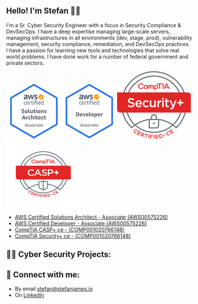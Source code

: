 ## Hello! I'm Stefan 👋🏼

I'm a Sr. Cyber Security Engineer with a focus in Security Compliance & DevSecOps. I have a deep expertise managing large-scale servers, managing infrastructures in all environments (dev, stage, prod), vulnerability management, security compliance, remediation, and DevSecOps practices. I have a passion for learning new tools and technologies that solve real world problems. I have done work for a number of federal government and private sectors.

![AWS Certified Solutions Architect - Associate (AWS00575226](https://github.com/stefanjames/stefanjames/blob/main/aws-solarchitect-associate-2020.png "AWS Certified Solutions Architect - Associate (AWS00575226")![AWS Certified Developer - Associate (AWS00575226](https://github.com/stefanjames/stefanjames/blob/main/aws-developer-associate-2020.png "AWS Certified Developer - Associate (AWS00575226")![CompTIA Security+ ce - (COMP001020766148](https://github.com/stefanjames/stefanjames/blob/main/security-plus-certified.png "CompTIA Security+ ce - (COMP001020766148)")![CompTIA CASP+ ce - (COMP001020766148](https://github.com/stefanjames/stefanjames/blob/main/casp-ce-certified.png "CompTIA CASP+ ce - (COMP001020766148)")

- [ AWS Certified Solutions Architect - Associate (AWS00575226)](https://www.youracclaim.com/earner/earned/badge/e8859516-4785-45ea-8e30-de2a789ed351)
- [ AWS Certified Developer - Associate (AWS00575226)](https://www.youracclaim.com/earner/earned/badge/cd669bc3-4f92-44bd-9d57-0fed17e80d43)
- [ CompTIA CASP+ ce - (COMP001020766148)](https://www.credly.com/earner/earned/badge/21bc5095-21ec-4616-8edf-0ab624cc6ef0)
- [ CompTIA Security+ ce - (COMP001020766148)](https://www.credly.com/earner/earned/badge/81797799-3e3c-480d-b0c6-8bcc0fef0b34)

<h2>👨‍💻 Cyber Security Projects:</h2>



<h2> 🤳 Connect with me:</h2>

- By email [stefan@stefanjames.io](mailto:stefan@stefanjames.io)
- On [LinkedIn](https://www.linkedin.com/in/stefan-james/)
